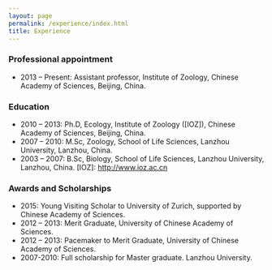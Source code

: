 ```yaml
---
layout: page
permalink: /experience/index.html
title: Experience
---
```



<h3>Professional appointment</h3>

  - 2013 – Present: Assistant professor, Institute of Zoology, Chinese Academy of Sciences, Beijing, China.

<h3>Education</h3>

  - 2010 – 2013: Ph.D, Ecology, Institute of Zoology ([IOZ]), Chinese Academy of Sciences, Beijing, China. 
  - 2007 – 2010: M.Sc, Zoology, School of Life Sciences, Lanzhou University, Lanzhou, China. 
  - 2003 – 2007: B.Sc, Biology, School of Life Sciences, Lanzhou University, Lanzhou, China. 
[IOZ]: http://www.ioz.ac.cn
<h3>Awards and Scholarships</h3>

  - 2015: Young Visiting Scholar to University of Zurich, supported by Chinese Academy of Sciences.
  - 2012 – 2013: Merit Graduate, University of Chinese Academy of Sciences.
  - 2012 – 2013: Pacemaker to Merit Graduate, University of Chinese Academy of Sciences.
  - 2007-2010: Full scholarship for Master graduate. Lanzhou University.


